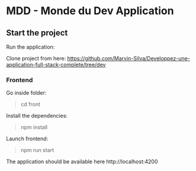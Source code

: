# MDD - Monde du Dev Application

## Start the project

Run the application:

Clone project from here: https://github.com/Marvin-Silva/Developpez-une-application-full-stack-complete/tree/dev

### Frontend

Go inside folder:
> cd front

Install the dependencies:
> npm install

Launch frontend:
> npm run start

The application should be available here http://localhost:4200
